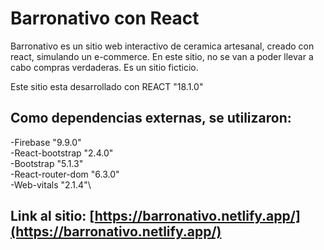 # Barronativo con React

Barronativo es un sitio web interactivo de ceramica artesanal, creado con react, simulando un e-commerce.
En este sitio, no se van a poder llevar a cabo compras verdaderas. Es un sitio ficticio.

Este sitio esta desarrollado con REACT "18.1.0"

## Como dependencias externas, se utilizaron:

-Firebase           "9.9.0"\
-React-bootstrap    "2.4.0"\
-Bootstrap          "5.1.3"\
-React-router-dom   "6.3.0"\
-Web-vitals         "2.1.4"\

## Link al sitio: [https://barronativo.netlify.app/](https://barronativo.netlify.app/)
